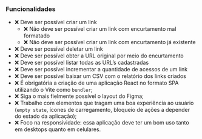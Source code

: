 ### Funcionalidades
- ❌ Deve ser possível criar um link
    - ❌ Não deve ser possível criar um link com encurtamento mal formatado
    - ❌ Não deve ser possível criar um link com encurtamento já existente
- ❌ Deve ser possível deletar um link
- ❌ Deve ser possível obter a URL original por meio do encurtamento
- ❌ Deve ser possível listar todas as URL’s cadastradas
- ❌ Deve ser possível incrementar a quantidade de acessos de um link
- ❌ Deve ser possível baixar um CSV com o relatório dos links criados
- ❌ É obrigatória a criação de uma aplicação React no formato SPA utilizando o Vite como `bundler`;
- ❌ Siga o mais fielmente possível o layout do Figma;
- ❌ Trabalhe com elementos que tragam uma boa experiência ao usuário (`empty state`, ícones de carregamento, bloqueio de ações a depender do estado da aplicação);
- ❌ Foco na responsividade: essa aplicação deve ter um bom uso tanto em desktops quanto em celulares.